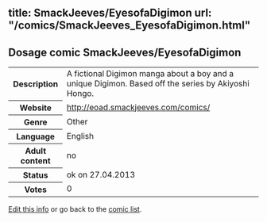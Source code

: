 title: SmackJeeves/EyesofaDigimon
url: "/comics/SmackJeeves_EyesofaDigimon.html"
---
Dosage comic SmackJeeves/EyesofaDigimon
-----------------------------------------

<p id="msg"></p>
<script type="text/javascript">
if (window.location.search === '?edit_info_mail=sent_ok') {
  var elem = document.getElementById("msg");
  elem.innerHTML = 'Edited information sucessfully sent.';
  elem.className = 'ok';
}
</script>
<table class="comicinfo">
<tr>
<th>Description</th><td>A fictional Digimon manga about a boy and a unique Digimon. Based off the series by Akiyoshi Hongo.</td>
</tr>
<tr>
<th>Website</th><td><a href="http://eoad.smackjeeves.com/comics/">http://eoad.smackjeeves.com/comics/</a></td>
</tr>
<tr>
<th>Genre</th><td>Other</td>
</tr>
<tr>
<th>Language</th><td>English</td>
</tr>
<tr>
<th>Adult content</th><td>no</td>
</tr>
<tr>
<th>Status</th><td>ok on 27.04.2013</td>
</tr>
<tr>
<th>Votes</th><td>0</td>
</tr>
</table>

[Edit this info](SmackJeeves_EyesofaDigimon_edit.html) or go back to the [comic list](../comic-index.html).

